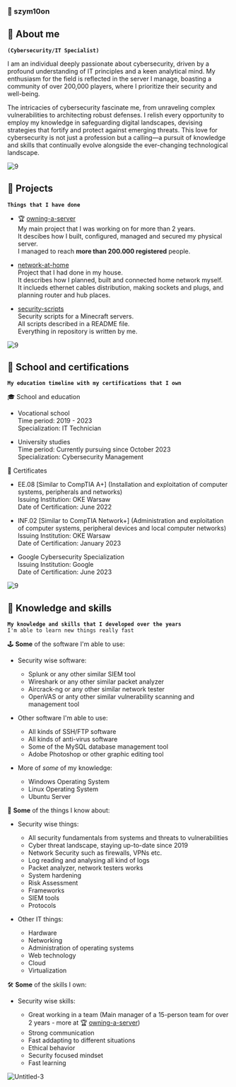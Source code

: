 ### 🚀 szym10on

## 🌌 About me

**`(Cybersecurity/IT Specialist)`**

I am an individual deeply passionate about cybersecurity, driven by a profound understanding of IT principles and a keen analytical mind. My enthusiasm for the field is reflected in the server I manage, boasting a community of over 200,000 players, where I prioritize their security and well-being.

The intricacies of cybersecurity fascinate me, from unraveling complex vulnerabilities to architecting robust defenses. I relish every opportunity to employ my knowledge in safeguarding digital landscapes, devising strategies that fortify and protect against emerging threats. This love for cybersecurity is not just a profession but a calling—a pursuit of knowledge and skills that continually evolve alongside the ever-changing technological landscape.

![9](https://github.com/szym10on/szym10on/assets/123908381/fc69732c-bb1f-4cb2-88d2-e680065cf29d)

## 🌌 Projects

**`Things that I have done`**

* 🏆 [owning-a-server](https://github.com/szym10on/owning-a-server)<br>
  My main project that I was working on for more than 2 years.<br>
  It descibes how I built, configured, managed and secured my physical server.<br>
  I managed to reach <b>more than 200.000 registered</b> people.

* [network-at-home](https://github.com/szym10on/network-at-home)<br>
  Project that I had done in my house.<br>
  It describes how I planned, built and connected home network myself.<br>
  It inclueds ethernet cables distribution, making sockets and plugs, and planning router and hub places.<br>

* [security-scripts](https://github.com/szym10on/security-scripts)<br>
  Security scripts for a Minecraft servers.<br>
  All scripts described in a README file.<br>
  Everything in repository is written by me.<br>

![9](https://github.com/szym10on/szym10on/assets/123908381/fc69732c-bb1f-4cb2-88d2-e680065cf29d)

## 🌌 School and certifications

**`My education timeline with my certifications that I own`**

🎓 School and education

* Vocational school<br>
Time period: 2019 - 2023<br>
Specialization: IT Technician

* University studies<br>
Time period: Currently pursuing since October 2023<br>
Specialization: Cybersecurity Management

📜 Certificates

* EE.08 [Similar to CompTIA A+] (Installation and exploitation of computer systems, peripherals and networks)<br>
Issuing Institution: OKE Warsaw<br>
Date of Certification: June 2022

* INF.02 [Similar to CompTIA Network+] (Administration and exploitation of computer systems, peripheral devices and local computer networks)<br>
Issuing Institution: OKE Warsaw<br>
Date of Certification: January 2023

* Google Cybersecurity Specialization<br>
Issuing Institution: Google<br>
Date of Certification: June 2023

![9](https://github.com/szym10on/szym10on/assets/123908381/fc69732c-bb1f-4cb2-88d2-e680065cf29d)

## 🌌 Knowledge and skills

**`My knowledge and skills that I developed over the years`**<br>
`I'm able to learn new things really fast`

🕹️ <b>Some</b> of the software I'm able to use:

* Security wise software:<br>

  - Splunk or any other similar SIEM tool<br>
  - Wireshark or any other similar packet analyzer<br>
  - Aircrack-ng or any other similar network tester<br>
  - OpenVAS or anty other similar vulnerability scanning and management tool<br>

* Other software I'm able to use:<br>

  - All kinds of SSH/FTP software<br>
  - All kinds of anti-virus software<br>
  - Some of the MySQL database management tool
  - Adobe Photoshop or other graphic editing tool<br>

* More of _some_ of my knowledge:<br>

  - Windows Operating System<br>
  - Linux Operating System<br>
  - Ubuntu Server<br>

🧠 <b>Some</b> of the things I know about:

* Security wise things:<br>

  - All security fundamentals from systems and threats to vulnerabilities<br>
  - Cyber threat landscape, staying up-to-date since 2019<br>
  - Network Security such as firewalls, VPNs etc.<br>
  - Log reading and analysing all kind of logs<br>
  - Packet analyzer, network testers works<br>
  - System hardening<br>
  - Risk Assessment<br>
  - Frameworks<br>
  - SIEM tools<br>
  - Protocols<br>

* Other IT things:<br>

  - Hardware<br>
  - Networking<br>
  - Administration of operating systems<br>
  - Web technology<br>
  - Cloud<br>
  - Virtualization<br>

🛠️ <b>Some</b> of the skills I own:

* Security wise skills:<br>

  - Great working in a team (Main manager of a 15-person team for over 2 years - more at 🏆 [owning-a-server](https://github.com/szym10on/owning-a-server))<br>
  - Strong communication<br>
  - Fast addapting to different situations<br>
  - Ethical behavior<br>
  - Security focused mindset<br>
  - Fast learning<br>

![Untitled-3](https://github.com/szym10on/szym10on/assets/123908381/c01e0248-f18a-44e4-ad7e-5f96c079be9c)
